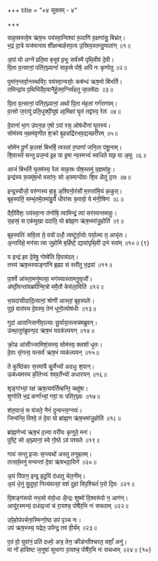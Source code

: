 +++
title = "०४ सूक्तम् - ४"

+++

साह॒स्रस्त्वे॒ष ऋ॑ष॒भः पय॑स्वा॒न्विश्वा॑ रू॒पाणि॑ व॒क्षणा॑सु॒ बिभ्र॑त्।  
भ॒द्रं दा॒त्रे यज॑मानाय शीक्षन्बार्हस्प॒त्य उ॒स्रिय॒स्तन्तु॒माता॑न् ॥१॥

अ॒पां यो अग्ने॑ प्रति॒मा ब॒भूव॑ प्र॒भूः सर्व॑स्मै पृथि॒वीव॑ दे॒वी।  
पि॒ता व॒त्सानां॒ पति॑र॒घ्न्यानां॑ साह॒स्रे पोषे॒ अपि॑ नः कृणोतु ॥२॥

पुमा॑न॒न्तर्वा॒न्त्स्थवि॑रः॒ पय॑स्वा॒न्वसोः॒ कब॑न्धं ऋष॒भो बि॑भर्ति।  
तमिन्द्रा॑य प॒थिभि॑र्देव॒यानै॑र्हु॒तम॒ग्निर्व॑हतु जा॒तवे॑दाः ॥३॥

पि॒ता व॒त्सानां॒ पति॑र॒घ्न्यानां॒ अथो॑ पि॒ता म॑ह॒तां गर्ग॑राणाम्।  
व॒त्सो ज॒रायु॑ प्रति॒धुक्पी॒यूष॑ आ॒मिक्षा॑ घृ॒तं तद्व॑स्य॒ रेतः॑ ॥४॥

दे॒वानां॑ भा॒ग उ॑पना॒ह ए॒षो ऽपां रस॒ ओष॑धीनां घृ॒तस्य॑।  
सोम॑स्य भ॒क्षम॑वृणीत श॒क्रो बृ॒हन्नद्रि॑रभव॒द्यच्छरी॑रम् ॥५॥

सोमे॑न पू॒र्णं क॒लशं॑ बिभर्षि॒ त्वस्ता॑ रु॒पाणां॑ जनि॒ता प॑शू॒नाम्।  
शि॒वास्ते॑ सन्तु प्रज॒न्व॑ इ॒ह या इ॒मा न्य॒स्मभ्यं॑ स्वधिते यछ॒ या अ॒मूः ॥६॥

आजं॑ बिभर्ति घृ॒तम॑स्य॒ रेतः॑ साह॒स्रः पोष॒स्तमु॑ य॒ज्ञमा॑हुः।  
इन्द्र॑स्य रू॒पमृ॑ष॒भो वसा॑नः॒ सो अ॒स्मान्दे॑वाः शि॒व अैतु॑ द॒त्तः ॥७॥

इन्द्र॒स्यौजो॒ वरु॑णस्य बा॒हू अ॒श्विनो॒रंसौ॑ म॒रुता॑मि॒यं क॒कुत्।  
बृह॒स्पतिं॒ सम्भृ॑तमे॒तमा॑हु॒र्ये धीरा॑सः क॒वयो॒ ये म॑नी॒षिणः॑ ॥८॥

दैवी॒र्विशः॒ पय॑स्वा॒ना त॑नोषि॒ त्वामिन्द्रं॒ त्वां सर॑स्वन्तमाहुः।  
स॒हस्रं॒ स एक॑मुखा ददाति॒ यो ब्रा॑ह्म॒ण ऋ॑ष॒भमा॑जु॒होति॑ ॥९॥

बृह॒स्पतिः॑ सवि॒ता ते॒ वयो॑ दधौ॒ त्वष्टु॑र्वा॒योः पर्या॒त्मा त॒ आभृ॑तः।  
अ॒न्तरि॑क्षे॒ मन॑सा त्वा जुहोमि ब॒र्हिष्टे॒ द्यावा॑पृथि॒वी उ॒भे स्ता॑म् ॥१०॥ {९}

य इन्द्र॑ इव दे॒वेषु॒ गोष्वे॑ति वि॒वाव॑दत्।  
तस्य॑ ऋष॒भस्याङ्गा॑नि ब्र॒ह्मा सं स्तौ॑तु भ॒द्रया॑ ॥११॥

पा॒र्श्वे आ॑स्ता॒मनु॑मत्या॒ भग॑स्यास्तामनू॒वृजौ॑।  
अ॑ष्ठी॒वन्ता॑वब्रवीन्मि॒त्रो ममै॒तौ केव॑ला॒विति॑ ॥१२॥

भ॒सदा॑सीदादि॒त्यानां॒ श्रोणी॑ आस्तां॒ बृह॒स्पतेः॑।  
पुछं॒ वात॑स्य दे॒वस्य॒ तेन॑ धूनो॒त्योष॑धीः ॥१३॥

गुदा॑ आसन्त्सिनीवा॒ल्याः सू॒र्याया॒स्त्वच॑मब्रुवन्।  
उ॑त्था॒तुर॑ब्रुवन्प॒द ऋ॑ष॒भं यदक॑ल्पयन् ॥१४॥

क्रो॒ड आ॑सीज्जामिशं॒सस्य॒ सोम॑स्य॒ क्लशो॑ धृ॒तः।  
दे॒वाः सं॒गत्य॒ यत्सर्व॑ ऋष॒भं व्यक॑ल्पयन् ॥१५॥

ते कुष्ठि॑काः स॒रमा॑यै कु॒र्मेभ्यो॑ अदधुः श॒पान्।  
ऊब॑ध्यमस्य की॒तेभ्यः॑ श्वव॒र्तेभ्यो॑ अधारयन् ॥१६॥

शृङ्गा॑भ्यां॒ रक्ष॑ ऋष॒त्यव॑र्तिम्हन्ति॒ चक्षु॑षा।  
शृ॒णोति॑ भ॒द्रं कर्णा॑भ्यां॒ गवां॒ यः पति॑र॒घ्न्यः ॥१७॥

श॑त॒याजं॒ स य॑जते॒ नैनं॑ दुन्वन्त्य॒ग्नयः॑।  
जिन्व॑न्ति॒ विश्वे॒ तं दे॒वा यो ब्रा॑ह्म॒ण ऋ॑ष॒भमा॑जु॒होति॑ ॥१८॥

ब्रा॑ह्म॒णेभ्य॑ ऋष॒भं द॒त्त्वा वरी॑यः कृणुते॒ मनः॑।  
पुष्टिं॒ सो अ॒घ्न्यानां॒ स्वे गो॒ष्ठे ऽव॑ पश्यते ॥१९॥

गावः॑ सन्तु प्र॒जाः स॒न्त्वथो॑ अस्तु तनूब॒लम्।  
तत्सर्व॒मनु॑ मन्यन्तां दे॒वा ऋ॑षभदा॒यिने॑ ॥२०॥

अ॒यं पि॑पान॒ इन्द्र॒ इद्र॒यिं द॑धातु चेत॒नीम्।  
अ॒यं धे॒नुं सु॒दुघां॒ नित्य॑वत्सां॒ वशं॑ दुहां विप॒श्चितं॑ प॒रो दि॒वः ॥२१॥

पि॒शङ्ग॑रूपो नभ॒सो व॑यो॒धा अै॒न्द्रः शुष्मो॑ वि॒श्वरू॑पो न॒ आग॑न्।  
आयु॑र॒स्मभ्यं॒ दध॑त्प्र॒जां च॑ रा॒यश्च॒ पोषै॑र॒भि नः॑ सचताम् ॥२२॥

उपे॒होप॑पर्चना॒स्मिन्गो॒ष्ठ उप॑ पृञ्च नः।  
उप॑ ऋष॒भस्य॒ यद्रेत॒ उपे॑न्द्र॒ तव॑ वी॒र्य॑म् ॥२३॥

ए॒तं वो॒ युवा॑नं॒ प्रति॑ दध्मो॒ अत्र॒ तेन॒ क्रीड॑न्तीश्चरत॒ वशाँ॒ अनु॑।  
मा नो॑ हासिष्ट ज॒नुषा॑ सुभागा रा॒यश्च॒ पोषै॑र॒भि नः॑ सचध्वम् ॥२४॥ {१०}
